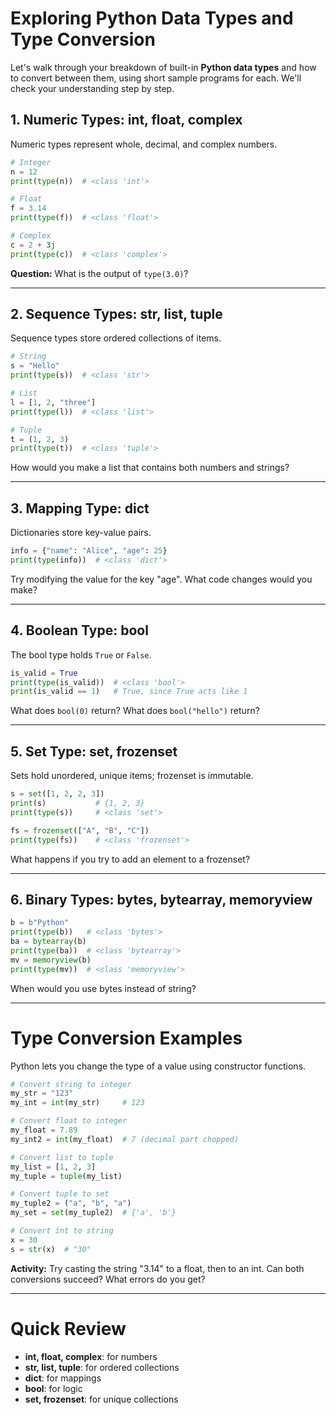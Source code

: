 # Exploring Python Data Types and Type Conversion

Let's walk through your breakdown of built-in **Python data types** and how to convert between them, using short sample programs for each. We'll check your understanding step by step.

## 1. Numeric Types: int, float, complex
Numeric types represent whole, decimal, and complex numbers.

```python
# Integer
n = 12
print(type(n))  # <class 'int'>

# Float
f = 3.14
print(type(f))  # <class 'float'>

# Complex
c = 2 + 3j
print(type(c))  # <class 'complex'>
```

**Question:** What is the output of `type(3.0)`?

***

## 2. Sequence Types: str, list, tuple
Sequence types store ordered collections of items.

```python
# String
s = "Hello"
print(type(s))  # <class 'str'>

# List
l = [1, 2, "three"]
print(type(l))  # <class 'list'>

# Tuple
t = (1, 2, 3)
print(type(t))  # <class 'tuple'>
```

How would you make a list that contains both numbers and strings?

***

## 3. Mapping Type: dict
Dictionaries store key-value pairs.

```python
info = {"name": "Alice", "age": 25}
print(type(info))  # <class 'dict'>
```
Try modifying the value for the key "age". What code changes would you make?

***

## 4. Boolean Type: bool
The bool type holds `True` or `False`.

```python
is_valid = True
print(type(is_valid))  # <class 'bool'>
print(is_valid == 1)   # True, since True acts like 1
```
What does `bool(0)` return? What does `bool("hello")` return?

***

## 5. Set Type: set, frozenset
Sets hold unordered, unique items; frozenset is immutable.

```python
s = set([1, 2, 2, 3])
print(s)           # {1, 2, 3}
print(type(s))     # <class 'set'>

fs = frozenset(["A", "B", "C"])
print(type(fs))    # <class 'frozenset'>
```
What happens if you try to add an element to a frozenset?

***

## 6. Binary Types: bytes, bytearray, memoryview

```python
b = b"Python"
print(type(b))   # <class 'bytes'>
ba = bytearray(b)
print(type(ba))  # <class 'bytearray'>
mv = memoryview(b)
print(type(mv))  # <class 'memoryview'>
```

When would you use bytes instead of string?

***

# Type Conversion Examples
Python lets you change the type of a value using constructor functions.

```python
# Convert string to integer
my_str = "123"
my_int = int(my_str)     # 123

# Convert float to integer
my_float = 7.89
my_int2 = int(my_float)  # 7 (decimal part chopped)

# Convert list to tuple
my_list = [1, 2, 3]
my_tuple = tuple(my_list)

# Convert tuple to set
my_tuple2 = ("a", "b", "a")
my_set = set(my_tuple2)  # {'a', 'b'}

# Convert int to string
x = 30
s = str(x)  # "30"
```

**Activity:** Try casting the string "3.14" to a float, then to an int. Can both conversions succeed? What errors do you get?

***

# Quick Review
- **int, float, complex**: for numbers
- **str, list, tuple**: for ordered collections
- **dict**: for mappings
- **bool**: for logic
- **set, frozenset**: for unique collections
